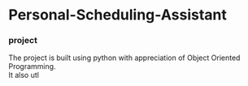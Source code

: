 # Personal-Scheduling-Assistant
### project 
The project is built using python with appreciation of Object Oriented Programming.<br />
It also utl
